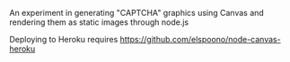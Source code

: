 An experiment in generating "CAPTCHA" graphics using Canvas and rendering them as static images through node.js

Deploying to Heroku requires https://github.com/elspoono/node-canvas-heroku